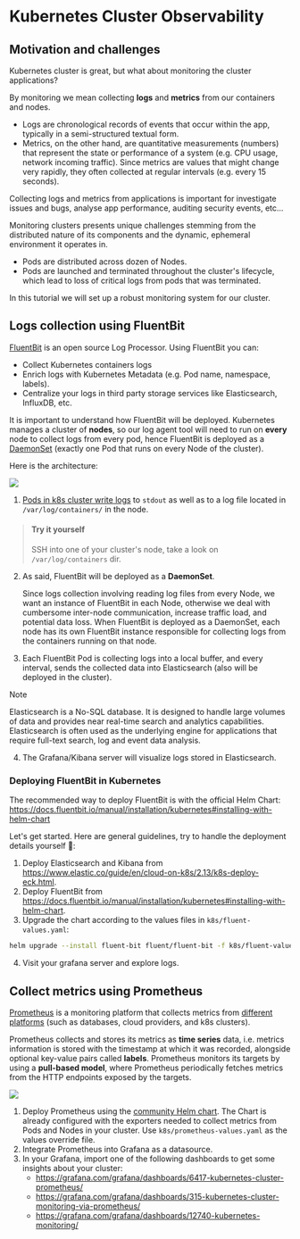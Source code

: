 # Kubernetes Cluster Observability 

## Motivation and challenges 

Kubernetes cluster is great, but what about monitoring the cluster applications?

By monitoring we mean collecting **logs** and **metrics** from our containers and nodes. 

- Logs are chronological records of events that occur within the app, typically in a semi-structured textual form.
- Metrics, on the other hand, are quantitative measurements (numbers) that represent the state or performance of a system (e.g. CPU usage, network incoming traffic).
  Since metrics are values that might change very rapidly, they often collected at regular intervals (e.g. every 15 seconds). 

Collecting logs and metrics from applications is important for investigate issues and bugs, analyse app performance, auditing security events, etc...

Monitoring clusters presents unique challenges stemming from the distributed nature of its components and the dynamic, ephemeral environment it operates in. 

- Pods are distributed across dozen of Nodes.
- Pods are launched and terminated throughout the cluster's lifecycle, which lead to loss of critical logs from pods that was terminated.

In this tutorial we will set up a robust monitoring system for our cluster.

## Logs collection using FluentBit 

[FluentBit](https://docs.fluentbit.io/manual/installation/kubernetes) is an open source Log Processor. Using FluentBit you can:

- Collect Kubernetes containers logs
- Enrich logs with Kubernetes Metadata (e.g. Pod name, namespace, labels).
- Centralize your logs in third party storage services like Elasticsearch, InfluxDB, etc.

It is important to understand how FluentBit will be deployed.
Kubernetes manages a cluster of **nodes**, so our log agent tool will need to run on **every** node to collect logs from every pod, hence FluentBit is deployed as a [DaemonSet](https://kubernetes.io/docs/concepts/workloads/controllers/daemonset/) (exactly one Pod that runs on every Node of the cluster).

Here is the architecture:

![][k8s_observability_fluent]

1. [Pods in k8s cluster write logs](https://kubernetes.io/docs/concepts/cluster-administration/logging/) to `stdout` as well as to a log file located in `/var/log/containers/` in the node. 

> #### Try it yourself
> 
> SSH into one of your cluster's node, take a look on `/var/log/containers` dir.

2. As said, FluentBit will be deployed as a **DaemonSet**. 

   Since logs collection involving reading log files from every Node, we want an instance of FluentBit in each Node, otherwise we deal with cumbersome inter-node communication, increase traffic load, and potential data loss.
   When FluentBit is deployed as a DaemonSet, each node has its own FluentBit instance responsible for collecting logs from the containers running on that node. 

3. Each FluentBit Pod is collecting logs into a local buffer, and every interval, sends the collected data into Elasticsearch (also will be deployed in the cluster).
   
> [!NOTE]
> Elasticsearch is a No-SQL database. It is designed to handle large volumes of data and provides near real-time search and analytics capabilities. Elasticsearch is often used as the underlying engine for applications that require full-text search, log and event data analysis.

4. The Grafana/Kibana server will visualize logs stored in Elasticsearch. 


### Deploying FluentBit in Kubernetes

The recommended way to deploy FluentBit is with the official Helm Chart: https://docs.fluentbit.io/manual/installation/kubernetes#installing-with-helm-chart

Let's get started. Here are general guidelines, try to handle the deployment details yourself 💪:

1. Deploy Elasticsearch and Kibana from https://www.elastic.co/guide/en/cloud-on-k8s/2.13/k8s-deploy-eck.html.
2. Deploy FluentBit from https://docs.fluentbit.io/manual/installation/kubernetes#installing-with-helm-chart.
3. Upgrade the chart according to the values files in `k8s/fluent-values.yaml`: 

```bash
helm upgrade --install fluent-bit fluent/fluent-bit -f k8s/fluent-values.yaml 
```

4. Visit your grafana server and explore logs.

## Collect metrics using Prometheus

[Prometheus](https://prometheus.io/docs/introduction/overview/) is a monitoring platform that collects metrics from [different platforms](https://prometheus.io/docs/instrumenting/exporters/) (such as databases, cloud providers, and k8s clusters).

Prometheus collects and stores its metrics as **time series** data, i.e. metrics information is stored with the timestamp at which it was recorded, alongside optional key-value pairs called **labels**.
Prometheus monitors its targets by using a **pull-based model**, where Prometheus periodically fetches metrics from the HTTP endpoints exposed by the targets.

![][k8s_prom-architecture]

1. Deploy Prometheus using the [community Helm chart](https://github.com/prometheus-community/helm-charts/tree/main/charts/prometheus). The Chart is already configured with the exporters needed to collect metrics from Pods and Nodes in your cluster. Use `k8s/prometheus-values.yaml` as the values override file. 
1. Integrate Prometheus into Grafana as a datasource.
1. In your Grafana, import one of the following dashboards to get some insights about your cluster:
    - https://grafana.com/grafana/dashboards/6417-kubernetes-cluster-prometheus/
    - https://grafana.com/grafana/dashboards/315-kubernetes-cluster-monitoring-via-prometheus/
    - https://grafana.com/grafana/dashboards/12740-kubernetes-monitoring/


[k8s_observability_fluent]: https://exit-zero-academy.github.io/DevOpsTheHardWayAssets/img/k8s_observability_fluent.png
[k8s_prom-architecture]: https://exit-zero-academy.github.io/DevOpsTheHardWayAssets/img/k8s_prom-architecture.png